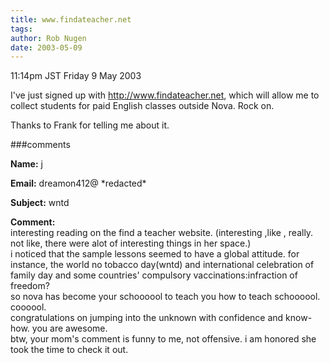 ```yaml
---
title: www.findateacher.net
tags: 
author: Rob Nugen
date: 2003-05-09
---
```


<p class=date>11:14pm JST Friday 9 May 2003</p>

<p>I've just signed up with <a
href="http://www.findateacher.net">http://www.findateacher.net</a>,
which will allow me to collect students for paid English classes
outside Nova.  Rock on.</p>

<p>Thanks to Frank for telling me about it.</p>

###comments

<p><b>Name:</b> j

<p><b>Email:</b> dreamon412@ *redacted*

<p><b>Subject:</b> wntd

<p><b>Comment:</b>
<br>interesting reading on the find a teacher website. (interesting ,like , really. not like, there were alot of interesting things in her space.)  <br>
  i noticed that the sample lessons seemed to have a global attitude.  for instance, the world no tobacco day(wntd) and international celebration of family day and some countries' compulsory vaccinations:infraction of freedom?  <br>
    so nova has become your schoooool to teach you how to teach schoooool.  coooool.<br>
   congratulations on jumping into the unknown with confidence and know-how.  you are awesome.<br>
   btw,  your mom's comment is funny to me, not offensive.  i am honored she took the time to check it out.

